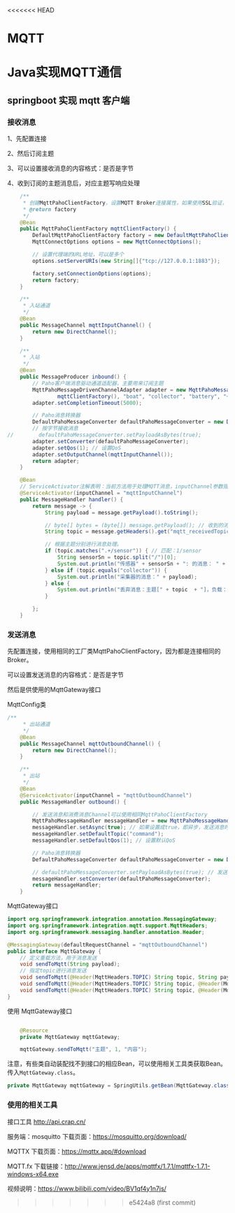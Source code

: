 <<<<<<< HEAD
# MQTT
Java实现MQTT通信
=======
## springboot 实现 mqtt 客户端

### 接收消息

1、先配置连接

2、然后订阅主题

3、可以设置接收消息的内容格式：是否是字节

4、收到订阅的主题消息后，对应主题写响应处理


```java
    /**
     * 创建MqttPahoClientFactory，设置MQTT Broker连接属性，如果使用SSL验证，也在这里设置。
     * @return factory
     */
    @Bean
    public MqttPahoClientFactory mqttClientFactory() {
        DefaultMqttPahoClientFactory factory = new DefaultMqttPahoClientFactory();
        MqttConnectOptions options = new MqttConnectOptions();

        // 设置代理端的URL地址，可以是多个
        options.setServerURIs(new String[]{"tcp://127.0.0.1:1883"});

        factory.setConnectionOptions(options);
        return factory;
    }

    /**
     * 入站通道
     */
    @Bean
    public MessageChannel mqttInputChannel() {
        return new DirectChannel();
    }

    /**
     * 入站
     */
    @Bean
    public MessageProducer inbound() {
        // Paho客户端消息驱动通道适配器，主要用来订阅主题
        MqttPahoMessageDrivenChannelAdapter adapter = new MqttPahoMessageDrivenChannelAdapter("consumerClient-paho",
                mqttClientFactory(), "boat", "collector", "battery", "+/sensor");
        adapter.setCompletionTimeout(5000);

        // Paho消息转换器
        DefaultPahoMessageConverter defaultPahoMessageConverter = new DefaultPahoMessageConverter();
        // 按字节接收消息
//        defaultPahoMessageConverter.setPayloadAsBytes(true);
        adapter.setConverter(defaultPahoMessageConverter);
        adapter.setQos(1); // 设置QoS
        adapter.setOutputChannel(mqttInputChannel());
        return adapter;
    }

    @Bean
    // ServiceActivator注解表明：当前方法用于处理MQTT消息，inputChannel参数指定了用于消费消息的channel。
    @ServiceActivator(inputChannel = "mqttInputChannel")
    public MessageHandler handler() {
        return message -> {
            String payload = message.getPayload().toString();

            // byte[] bytes = (byte[]) message.getPayload(); // 收到的消息是字节格式
            String topic = message.getHeaders().get("mqtt_receivedTopic").toString();

            // 根据主题分别进行消息处理。
            if (topic.matches(".+/sensor")) { // 匹配：1/sensor
                String sensorSn = topic.split("/")[0];
                System.out.println("传感器" + sensorSn + ": 的消息： " + payload);
            } else if (topic.equals("collector")) {
                System.out.println("采集器的消息：" + payload);
            } else {
                System.out.println("丢弃消息：主题[" + topic  + "]，负载：" + payload);
            }

        };
    }
```

### 发送消息

先配置连接，使用相同的工厂类MqttPahoClientFactory，因为都是连接相同的Broker。

可以设置发送消息的内容格式：是否是字节

然后是供使用的MqttGateway接口

MqttConfig类

```java
/**
     * 出站通道
     */
    @Bean
    public MessageChannel mqttOutboundChannel() {
        return new DirectChannel();
    }

    /**
     * 出站
     */
    @Bean
    @ServiceActivator(inputChannel = "mqttOutboundChannel")
    public MessageHandler outbound() {

        // 发送消息和消费消息Channel可以使用相同MqttPahoClientFactory
        MqttPahoMessageHandler messageHandler = new MqttPahoMessageHandler("publishClient", mqttClientFactory());
        messageHandler.setAsync(true); // 如果设置成true，即异步，发送消息时将不会阻塞。
        messageHandler.setDefaultTopic("command");
        messageHandler.setDefaultQos(1); // 设置默认QoS

        // Paho消息转换器
        DefaultPahoMessageConverter defaultPahoMessageConverter = new DefaultPahoMessageConverter();

        // defaultPahoMessageConverter.setPayloadAsBytes(true); // 发送默认按字节类型发送消息
        messageHandler.setConverter(defaultPahoMessageConverter);
        return messageHandler;
    }
```

MqttGateway接口

```java
import org.springframework.integration.annotation.MessagingGateway;
import org.springframework.integration.mqtt.support.MqttHeaders;
import org.springframework.messaging.handler.annotation.Header;

@MessagingGateway(defaultRequestChannel = "mqttOutboundChannel")
public interface MqttGateway {
    // 定义重载方法，用于消息发送
    void sendToMqtt(String payload);
    // 指定topic进行消息发送
    void sendToMqtt(@Header(MqttHeaders.TOPIC) String topic, String payload);
    void sendToMqtt(@Header(MqttHeaders.TOPIC) String topic, @Header(MqttHeaders.QOS) int qos, String payload);
    void sendToMqtt(@Header(MqttHeaders.TOPIC) String topic, @Header(MqttHeaders.QOS) int qos, byte[] payload);
}
```


使用 MqttGateway接口



```java

    @Resource
    private MqttGateway mqttGateway;

    mqttGateway.sendToMqtt("主题", 1, "内容");

```

注意，有些类自动装配找不到接口的相应Bean，可以使用相关工具类获取Bean。 传入`MqttGateway.class`。

```java
private MqttGateway mqttGateway = SpringUtils.getBean(MqttGateway.class);
```

### 使用的相关工具

接口工具
http://api.crap.cn/

服务端：mosquitto
下载页面：https://mosquitto.org/download/

MQTTX
下载页面：https://mqttx.app/#download

MQTT.fx
下载链接：http://www.jensd.de/apps/mqttfx/1.7.1/mqttfx-1.7.1-windows-x64.exe

视频说明：https://www.bilibili.com/video/BV1qf4y1n7js/
>>>>>>> e5424a8 (first commit)
